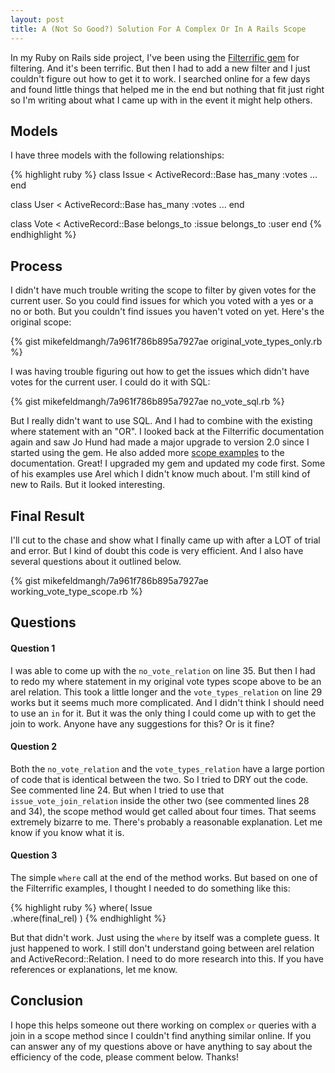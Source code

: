 ```yaml
---
layout: post
title: A (Not So Good?) Solution For A Complex Or In A Rails Scope
---
```


In my Ruby on Rails side project, I've been using the [Filterrific gem](https://github.com/jhund/filterrific) for filtering. And it's been terrific. But then I had to add a new filter and I just couldn't figure out how to get it to work. I searched online for a few days and found little things that helped me in the end but nothing that fit just right so I'm writing about what I came up with in the event it might help others.

## Models

I have three models with the following relationships:

{% highlight ruby %}
class Issue < ActiveRecord::Base
  has_many :votes
  ...
end

class User < ActiveRecord::Base
  has_many :votes
  ...
end

class Vote < ActiveRecord::Base
  belongs_to :issue
  belongs_to :user
end
{% endhighlight %}

## Process 

I didn't have much trouble writing the scope to filter by given votes for the current user. So you could find issues for which you voted with a yes or a no or both. But you couldn't find issues you haven't voted on yet. Here's the original scope:

{% gist mikefeldmangh/7a961f786b895a7927ae original_vote_types_only.rb %}

I was having trouble figuring out how to get the issues which didn't have votes for the current user. I could do it with SQL:

{% gist mikefeldmangh/7a961f786b895a7927ae no_vote_sql.rb %}

But I really didn't want to use SQL. And I had to combine with the existing where statement with an "OR". I looked back at the Filterrific documentation again and saw Jo Hund had made a major upgrade to version 2.0 since I started using the gem. He also added more [scope examples](http://filterrific.clearcove.ca/pages/active_record_scope_patterns.html) to the documentation. Great! I upgraded my gem and updated my code first. Some of his examples use Arel which I didn't know much about. I'm still kind of new to Rails. But it looked interesting. 

## Final Result

I'll cut to the chase and show what I finally came up with after a LOT of trial and error. But I kind of doubt this code is very efficient. And I also have several questions about it outlined below. 

{% gist mikefeldmangh/7a961f786b895a7927ae working_vote_type_scope.rb %}

## Questions 

#### Question 1 

I was able to come up with the `no_vote_relation` on line 35. But then I had to redo my where statement in my original vote types scope above to be an arel relation. This took a little longer and the `vote_types_relation` on line 29 works but it seems much more complicated. And I didn't think I should need to use an `in` for it. But it was the only thing I could come up with to get the join to work. Anyone have any suggestions for this? Or is it fine?

#### Question 2

Both the `no_vote_relation` and the `vote_types_relation` have a large portion of code that is identical between the two. So I tried to DRY out the code. See commented line 24. But when I tried to use that `issue_vote_join_relation` inside the other two (see commented lines 28 and 34), the scope method would get called about four times. That seems extremely bizarre to me. There's probably a reasonable explanation. Let me know if you know what it is.

#### Question 3

The simple `where` call at the end of the method works. But based on one of the Filterrific examples, I thought I needed to do something like this:

{% highlight ruby %}
where(
  Issue \
    .where(final_rel)
)
{% endhighlight %}

But that didn't work. Just using the `where` by itself was a complete guess. It just happened to work. I still don't understand going between arel relation and ActiveRecord::Relation. I need to do more research into this. If you have references or explanations, let me know.

## Conclusion

I hope this helps someone out there working on complex `or` queries with a join in a scope method since I couldn't find anything similar online. If you can answer any of my questions above or have anything to say about the efficiency of the code, please comment below. Thanks!
